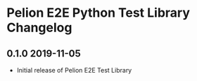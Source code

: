 # Pelion E2E Python Test Library Changelog

## 0.1.0  2019-11-05
- Initial release of Pelion E2E Test Library